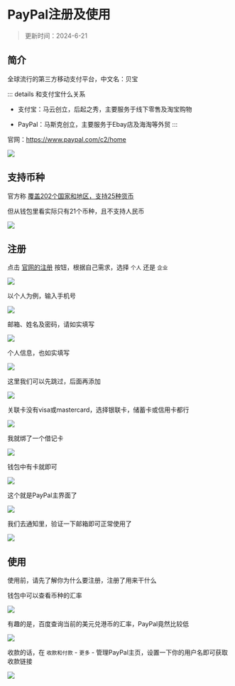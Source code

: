 # PayPal注册及使用

> 更新时间：2024-6-21

## 简介

全球流行的第三方移动支付平台，中文名：贝宝

::: details 和支付宝什么关系
* 支付宝：马云创立，后起之秀，主要服务于线下零售及淘宝购物

* PayPal：马斯克创立，主要服务于Ebay店及海淘等外贸
:::

官网：https://www.paypal.com/c2/home

![](/paypal/paypal-01.png)


## 支持币种

官方称 [覆盖202个国家和地区，支持25种货币](https://www.paypal.com/webapps/mpp/country-worldwide)

但从钱包里看实际只有21个币种，且不支持人民币

![](/paypal/paypal-02.png)



## 注册

点击 [官网的注册](https://www.paypal.com/c2/webapps/mpp/account-selection) 按钮，根据自己需求，选择 `个人` 还是 `企业`

![](/paypal/paypal-03.png)

以个人为例，输入手机号

![](/paypal/paypal-04.png)

邮箱、姓名及密码，请如实填写

![](/paypal/paypal-05.png)

个人信息，也如实填写

![](/paypal/paypal-06.png)

这里我们可以先跳过，后面再添加

![](/paypal/paypal-07.png)

关联卡没有visa或mastercard，选择银联卡，储蓄卡或信用卡都行

![](/paypal/paypal-08.png)

我就绑了一个借记卡

![](/paypal/paypal-09.png)

钱包中有卡就即可

![](/paypal/paypal-10.png)

这个就是PayPal主界面了

![](/paypal/paypal-11.png)

我们去通知里，验证一下邮箱即可正常使用了

![](/paypal/paypal-12.png)



## 使用

使用前，请先了解你为什么要注册，注册了用来干什么



钱包中可以查看币种的汇率

![](/paypal/paypal-13.png)

有趣的是，百度查询当前的美元兑港币的汇率，PayPal竟然比较低

![](/paypal/paypal-14.png)

收款的话，在 `收款和付款` - `更多` - 管理PayPal主页，设置一下你的用户名即可获取收款链接

![](/paypal/paypal-15.png)

